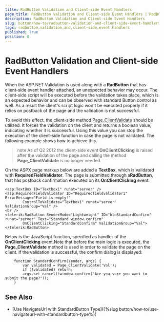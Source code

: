 ```yaml
---
title: RadButton Validation and Client-side Event Handlers
page_title: RadButton Validation and Client-side Event Handlers | RadButton for ASP.NET AJAX Documentation
description: RadButton Validation and Client-side Event Handlers
slug: button/how-to/radbutton-validation-and-client-side-event-handlers
tags: radbutton,validation,and,client-side,event,handlers
published: True
position: 0
---
```


# RadButton Validation and Client-side Event Handlers

When the ASP.NET Validation is used along with a **RadButton** that has client-side event handler attached, an unexpected behavior may occur. The client-side script will be executed before the validation takes place, which is an expected behavior and can be observed with standard Button control as well. As a result the client's script logic won't be executed properly if it relies on postback of the page and the validation is not successful.

To avoid this effect, the client-side method [Page_ClientValidate](https://msdn.microsoft.com/en-us/library/aa338815%28v=vs.71%29.aspx) should be utilized. It forces the validation on the client and returns a boolean value, indicating whether it is successful. Using this value you can stop the execution of the client-side function in case the page is not validated. The following example shows how to achieve this.

>note As of Q2 2012 the client-side event **OnClientClicking** is raised after the validation of the page and calling the method **Page_ClientValidate** is no longer needed.

On the ASPX page markup below are added a **TextBox**, which is validated with **RequiredFieldValidator**. The page is submitted through a**RadButton**, that has postback confirmation executed on its **OnClientClicking** event:

````ASP.NET
<asp:TextBox ID="Textbox1" runat="server" />
<asp:RequiredFieldValidator ID="Requiredfieldvalidator1" ErrorMessage="Field is empty!"
		ControlToValidate="Textbox1" runat="server" ValidationGroup="Val" />
<br />
<telerik:RadButton RenderMode="Lightweight" ID="btnStandardConfirm" runat="server" Text="Standard window.confirm"
		OnClientClicking="StandardConfirm" ValidationGroup="Val">
</telerik:RadButton>
````

Below is the JavaScript function, specified as handler of the **OnClientClicking** event.Note that before the main logic is executed, the **Page_ClientValidate** method is used in order to validate the page on the client. If the validation is successful, the confirm dialog is displayed:

````JavaSript
	function StandardConfirm(sender, args) {
		var validated = Page_ClientValidate('Val');
		if (!validated) return;
		args.set_cancel(!window.confirm("Are you sure you want to submit the page?"));
	}
````

## See Also

 * [Use NavigateUrl with StandardButton Type]({%slug button/how-to/use-navigateurl-with-standardbutton-type%})
